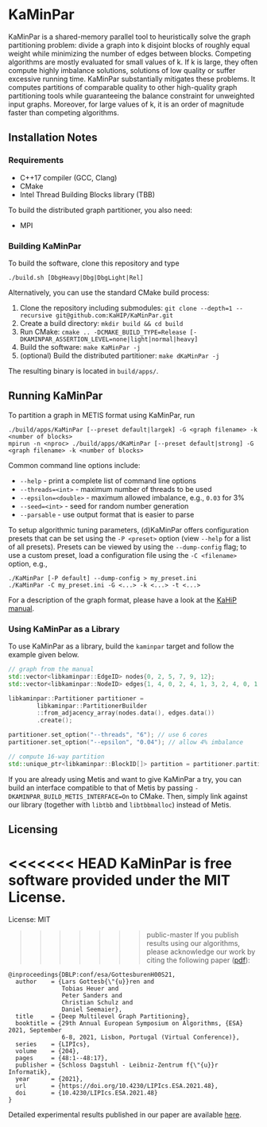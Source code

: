# KaMinPar

KaMinPar is a shared-memory parallel tool to heuristically solve the graph partitioning problem: divide a graph into k disjoint blocks of roughly equal weight while
minimizing the number of edges between blocks.
Competing algorithms are mostly evaluated for small values of k. If k is large, they often compute highly imbalance solutions, solutions of low quality or suffer excessive running time.
KaMinPar substantially mitigates these problems.
It computes partitions of comparable quality to other high-quality graph partitioning tools while guaranteeing the balance constraint for unweighted input graphs.
Moreover, for large values of k, it is an order of magnitude faster than competing algorithms.

## Installation Notes

### Requirements

* C++17 compiler (GCC, Clang)
* CMake 
* Intel Thread Building Blocks library (TBB)

To build the distributed graph partitioner, you also need:

* MPI 

### Building KaMinPar

To build the software, clone this repository and type
```shell
./build.sh [DbgHeavy|Dbg|DbgLight|Rel]
```

Alternatively, you can use the standard CMake build process:

1. Clone the repository including submodules: `git clone --depth=1 --recursive git@github.com:KaHIP/KaMinPar.git`
2. Create a build directory: `mkdir build && cd build`
3. Run CMake: `cmake .. -DCMAKE_BUILD_TYPE=Release [-DKAMINPAR_ASSERTION_LEVEL=none|light|normal|heavy]`
4. Build the software: `make KaMinPar -j`
5. (optional) Build the distributed partitioner: `make dKaMinPar -j`

The resulting binary is located in `build/apps/`.

## Running KaMinPar

To partition a graph in METIS format using KaMinPar, run

```shell
./build/apps/KaMinPar [--preset default|largek] -G <graph filename> -k <number of blocks> 
mpirun -n <nproc> ./build/apps/dKaMinPar [--preset default|strong] -G <graph filename> -k <number of blocks>
```

Common command line options include:

* `--help` - print a complete list of command line options
* `--threads=<int>` - maximum number of threads to be used
* `--epsilon=<double>` - maximum allowed imbalance, e.g., `0.03` for 3%
* `--seed=<int>` - seed for random number generation
* `--parsable` - use output format that is easier to parse

To setup algorithmic tuning parameters, (d)KaMinPar offers configuration presets that can be set using the `-P <preset>` option (view `--help` for a list of all presets).
Presets can be viewed by using the `--dump-config` flag; to use a custom preset, load a configuration file using the `-C <filename>` option, e.g.,

```shell
./KaMinPar [-P default] --dump-config > my_preset.ini
./KaMinPar -C my_preset.ini -G <...> -k <...> -t <...>
```

For a description of the graph format, please have a look at the [KaHiP manual](https://github.com/KaHIP/KaHIP/raw/master/manual/kahip.pdf).

### Using KaMinPar as a Library

To use KaMinPar as a library, build the `kaminpar` target and follow the example given below.

```c++
// graph from the manual 
std::vector<libkaminpar::EdgeID> nodes{0, 2, 5, 7, 9, 12};
std::vector<libkaminpar::NodeID> edges{1, 4, 0, 2, 4, 1, 3, 2, 4, 0, 1, 3};

libkaminpar::Partitioner partitioner = 
        libkaminpar::PartitionerBuilder
        ::from_adjacency_array(nodes.data(), edges.data())
        .create();

partitioner.set_option("--threads", "6"); // use 6 cores
partitioner.set_option("--epsilon", "0.04"); // allow 4% imbalance

// compute 16-way partition
std::unique_ptr<libkaminpar::BlockID[]> partition = partitioner.partition(16); 
```

If you are already using Metis and want to give KaMinPar a try, you can build an interface compatible to that of Metis 
by passing `-DKAMINPAR_BUILD_METIS_INTERFACE=On` to CMake. 
Then, simply link against our library (together with `libtbb` and `libtbbmalloc`) instead of Metis.

## Licensing

<<<<<<< HEAD
KaMinPar is free software provided under the MIT License.
=======
License: MIT

>>>>>>> public-master
If you publish results using our algorithms, please acknowledge our work by citing the following paper ([pdf](http://algo2.iti.kit.edu/seemaier/deep_mgp/)):

```
@inproceedings{DBLP:conf/esa/GottesburenH00S21,
  author    = {Lars Gottesb{\"{u}}ren and
               Tobias Heuer and
               Peter Sanders and
               Christian Schulz and
               Daniel Seemaier},
  title     = {Deep Multilevel Graph Partitioning},
  booktitle = {29th Annual European Symposium on Algorithms, {ESA} 2021, September
               6-8, 2021, Lisbon, Portugal (Virtual Conference)},
  series    = {LIPIcs},
  volume    = {204},
  pages     = {48:1--48:17},
  publisher = {Schloss Dagstuhl - Leibniz-Zentrum f{\"{u}}r Informatik},
  year      = {2021},
  url       = {https://doi.org/10.4230/LIPIcs.ESA.2021.48},
  doi       = {10.4230/LIPIcs.ESA.2021.48}
}
```

Detailed experimental results published in our paper are available [here](http://algo2.iti.kit.edu/seemaier/deep_mgp/).
